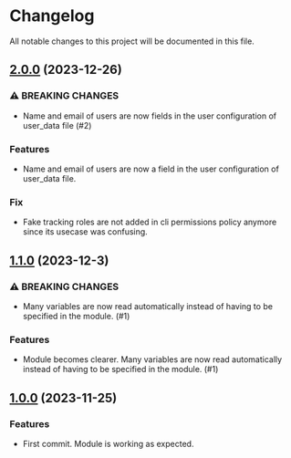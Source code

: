 # Changelog

All notable changes to this project will be documented in this file.

## [2.0.0](https://github.com/gerardvm/terraform-aws-iam-identity-center/compare/1.1.0...2.0.0) (2023-12-26)

### ⚠ BREAKING CHANGES

* Name and email of users are now fields in the user configuration of user_data file (#2)


### Features

* Name and email of users are now a field in the user configuration of user_data file.

### Fix

* Fake tracking roles are not added in cli permissions policy anymore since its usecase was confusing.


## [1.1.0](https://github.com/gerardvm/terraform-aws-iam-identity-center/compare/1.0.0...1.1.0) (2023-12-3)


### ⚠ BREAKING CHANGES

* Many variables are now read automatically instead of having to be specified in the module. (#1)


### Features

* Module becomes clearer. Many variables are now read automatically instead of having to be specified in the module. (#1)


## [1.0.0](https://github.com/gerardvm/terraform-aws-iam-identity-center/compare/1.0.0...1.1.0) (2023-11-25)


### Features

* First commit. Module is working as expected.
